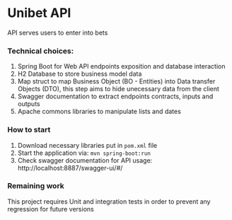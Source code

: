 # Unibet API
API serves users to enter into bets

### Technical choices:
1. Spring Boot for Web API endpoints exposition and database interaction
2. H2 Database to store business model data
3. Map struct to map Business Object (BO - Entities) into Data transfer Objects (DTO), this step aims to hide unecessary data from the client
4. Swagger documentation to extract endpoints contracts, inputs and outputs
5. Apache commons libraries to manipulate lists and dates

### How to start
1. Download necessary libraries put in `pom.xml` file
2. Start the application via: `mvn spring-boot:run`
3. Check swagger documentation for API usage: http://localhost:8887/swagger-ui/#/


### Remaining work
This project requires Unit and integration tests in order to prevent any regression for future versions